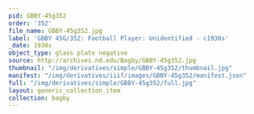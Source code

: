 ```yaml
---
pid: GBBY-45g352
order: '352'
file_name: GBBY-45g352.jpg
label: 'GBBY 45G/352: Football Player: Unidentified - c1930s'
_date: 1930s
object_type: glass plate negative
source: http://archives.nd.edu/Bagby/GBBY-45g352.jpg
thumbnail: "/img/derivatives/simple/GBBY-45g352/thumbnail.jpg"
manifest: "/img/derivatives/iiif/images/GBBY-45g352/manifest.json"
full: "/img/derivatives/simple/GBBY-45g352/full.jpg"
layout: generic_collection_item
collection: bagby
---
```

